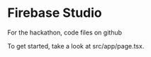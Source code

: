 # Firebase Studio

For the hackathon, code files on github

To get started, take a look at src/app/page.tsx.
